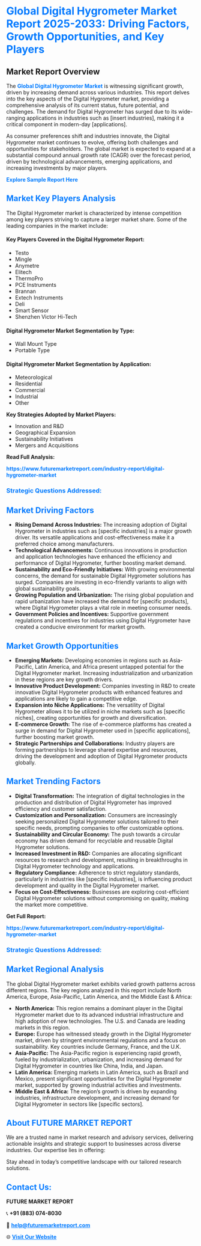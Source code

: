 <h1 style="color: #007BFF;">Global Digital Hygrometer Market Report 2025-2033: Driving Factors, Growth Opportunities, and Key Players</h1>

<section id="overview">
<h2>Market Report Overview</h2>
<p>The <a href="https://www.futuremarketreport.com/industry-report/digital-hygrometer-market" style="color: #007BFF; text-decoration: none;"><strong>Global Digital Hygrometer Market</strong></a> is witnessing significant growth, driven by increasing demand across various industries. This report delves into the key aspects of the Digital Hygrometer market, providing a comprehensive analysis of its current status, future potential, and challenges. The demand for Digital Hygrometer has surged due to its wide-ranging applications in industries such as [insert industries], making it a critical component in modern-day [applications].</p>
<p>As consumer preferences shift and industries innovate, the Digital Hygrometer market continues to evolve, offering both challenges and opportunities for stakeholders. The global market is expected to expand at a substantial compound annual growth rate (CAGR) over the forecast period, driven by technological advancements, emerging applications, and increasing investments by major players.</p>
</section>

<section id="overview">
<p><a href="https://www.futuremarketreport.com/request-sample/reportId=59141" style="color: #007BFF; text-decoration: none;"><strong>Explore Sample Report Here</strong></a></p>
</section>

<section id="key-players">
<h2 style="color: #007BFF;">Market Key Players Analysis</h2>
<p>The Digital Hygrometer market is characterized by intense competition among key players striving to capture a larger market share. Some of the leading companies in the market include:</p>
<h4>Key Players Covered in the Digital Hygrometer Report:</h4>
<ul><li>Testo</li><li>Mingle</li><li>Anymetre</li><li>Elitech</li><li>ThermoPro</li><li>PCE Instruments</li><li>Brannan</li><li>Extech Instruments</li><li>Deli</li><li>Smart Sensor</li><li>Shenzhen Victor Hi-Tech</li></ul>
<h4>Digital Hygrometer Market Segmentation by Type:</h4>
<ul><li>Wall Mount Type</li><li>Portable Type</li></ul>

<h4>Digital Hygrometer Market Segmentation by Application:</h4>
<ul><li>Meteorological</li><li>Residential</li><li>Commercial</li><li>Industrial</li><li>Other</li></ul>
<p><strong>Key Strategies Adopted by Market Players:</strong></p>
<ul>
<li>Innovation and R&D</li>
<li>Geographical Expansion</li>
<li>Sustainability Initiatives</li>
<li>Mergers and Acquisitions</li>
</ul>
</section>

<section>
<p><strong>Read Full Analysis: </strong></p><a href="https://www.futuremarketreport.com/industry-report/digital-hygrometer-market" style="color: #007BFF; text-decoration: none;"><strong>https://www.futuremarketreport.com/industry-report/digital-hygrometer-market</strong></a>
<h3 style="color: #007BFF;">Strategic Questions Addressed:</h3>
</section>

<section id="driving-factors">
<h2 style="color: #007BFF;">Market Driving Factors</h2>
<ul>
<li><strong>Rising Demand Across Industries:</strong> The increasing adoption of Digital Hygrometer in industries such as [specific industries] is a major growth driver. Its versatile applications and cost-effectiveness make it a preferred choice among manufacturers.</li>
<li><strong>Technological Advancements:</strong> Continuous innovations in production and application technologies have enhanced the efficiency and performance of Digital Hygrometer, further boosting market demand.</li>
<li><strong>Sustainability and Eco-Friendly Initiatives:</strong> With growing environmental concerns, the demand for sustainable Digital Hygrometer solutions has surged. Companies are investing in eco-friendly variants to align with global sustainability goals.</li>
<li><strong>Growing Population and Urbanization:</strong> The rising global population and rapid urbanization have increased the demand for [specific products], where Digital Hygrometer plays a vital role in meeting consumer needs.</li>
<li><strong>Government Policies and Incentives:</strong> Supportive government regulations and incentives for industries using Digital Hygrometer have created a conducive environment for market growth.</li>
</ul>
</section>

<section id="growth-opportunities">
<h2 style="color: #007BFF;">Market Growth Opportunities</h2>
<ul>
<li><strong>Emerging Markets:</strong> Developing economies in regions such as Asia-Pacific, Latin America, and Africa present untapped potential for the Digital Hygrometer market. Increasing industrialization and urbanization in these regions are key growth drivers.</li>
<li><strong>Innovative Product Development:</strong> Companies investing in R&D to create innovative Digital Hygrometer products with enhanced features and applications are likely to gain a competitive edge.</li>
<li><strong>Expansion into Niche Applications:</strong> The versatility of Digital Hygrometer allows it to be utilized in niche markets such as [specific niches], creating opportunities for growth and diversification.</li>
<li><strong>E-commerce Growth:</strong> The rise of e-commerce platforms has created a surge in demand for Digital Hygrometer used in [specific applications], further boosting market growth.</li>
<li><strong>Strategic Partnerships and Collaborations:</strong> Industry players are forming partnerships to leverage shared expertise and resources, driving the development and adoption of Digital Hygrometer products globally.</li>
</ul>
</section>

<section id="trending-factors">
<h2 style="color: #007BFF;">Market Trending Factors</h2>
<ul>
<li><strong>Digital Transformation:</strong> The integration of digital technologies in the production and distribution of Digital Hygrometer has improved efficiency and customer satisfaction.</li>
<li><strong>Customization and Personalization:</strong> Consumers are increasingly seeking personalized Digital Hygrometer solutions tailored to their specific needs, prompting companies to offer customizable options.</li>
<li><strong>Sustainability and Circular Economy:</strong> The push towards a circular economy has driven demand for recyclable and reusable Digital Hygrometer solutions.</li>
<li><strong>Increased Investment in R&D:</strong> Companies are allocating significant resources to research and development, resulting in breakthroughs in Digital Hygrometer technology and applications.</li>
<li><strong>Regulatory Compliance:</strong> Adherence to strict regulatory standards, particularly in industries like [specific industries], is influencing product development and quality in the Digital Hygrometer market.</li>
<li><strong>Focus on Cost-Effectiveness:</strong> Businesses are exploring cost-efficient Digital Hygrometer solutions without compromising on quality, making the market more competitive.</li>
</ul>
</section>

<section>
<p><strong>Get Full Report: </strong></p><a href="https://www.futuremarketreport.com/industry-report/digital-hygrometer-market" style="color: #007BFF; text-decoration: none;"><strong>https://www.futuremarketreport.com/industry-report/digital-hygrometer-market</strong></a>
<h3 style="color: #007BFF;">Strategic Questions Addressed:</h3>
</section>


<section id="regional-analysis">
<h2 style="color: #007BFF;">Market Regional Analysis</h2>
<p>The global Digital Hygrometer market exhibits varied growth patterns across different regions. The key regions analyzed in this report include North America, Europe, Asia-Pacific, Latin America, and the Middle East & Africa:</p>
<ul>
<li><strong>North America:</strong> This region remains a dominant player in the Digital Hygrometer market due to its advanced industrial infrastructure and high adoption of new technologies. The U.S. and Canada are leading markets in this region.</li>
<li><strong>Europe:</strong> Europe has witnessed steady growth in the Digital Hygrometer market, driven by stringent environmental regulations and a focus on sustainability. Key countries include Germany, France, and the U.K.</li>
<li><strong>Asia-Pacific:</strong> The Asia-Pacific region is experiencing rapid growth, fueled by industrialization, urbanization, and increasing demand for Digital Hygrometer in countries like China, India, and Japan.</li>
<li><strong>Latin America:</strong> Emerging markets in Latin America, such as Brazil and Mexico, present significant opportunities for the Digital Hygrometer market, supported by growing industrial activities and investments.</li>
<li><strong>Middle East & Africa:</strong> The region’s growth is driven by expanding industries, infrastructure development, and increasing demand for Digital Hygrometer in sectors like [specific sectors].</li>
</ul>
</section>

<footer>
<h2 style="color: #007BFF;">About FUTURE MARKET REPORT</h2>
<p>We are a trusted name in market research and advisory services, delivering actionable insights and strategic support to businesses across diverse industries. Our expertise lies in offering:</p>

<p>Stay ahead in today’s competitive landscape with our tailored research solutions.</p>

<h2 style="color: #007BFF;">Contact Us:</h2>
<p><strong>FUTURE MARKET REPORT</strong></p>
<p>📞 <strong>+91 (883) 074-8030</strong></p>
<p>📧 <strong><a href="mailto:help@futuremarketreport.com" style="color: #007BFF;">help@futuremarketreport.com</a></strong></p>
<p>🌐 <strong><a href="https://www.futuremarketreport.com/" style="color: #007BFF;">Visit Our Website</a></strong></p>
</footer>